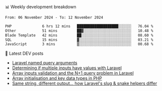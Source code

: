 📊 Weekly development breakdown
<!--START_SECTION:waka-->

```txt
From: 06 November 2024 - To: 12 November 2024

PHP              6 hrs 12 mins   ███████████████████░░░░░░   76.04 %
Other            51 mins         ██▓░░░░░░░░░░░░░░░░░░░░░░   10.48 %
Blade Template   42 mins         ██░░░░░░░░░░░░░░░░░░░░░░░   08.60 %
SQL              15 mins         ▓░░░░░░░░░░░░░░░░░░░░░░░░   03.21 %
JavaScript       3 mins          ▒░░░░░░░░░░░░░░░░░░░░░░░░   00.68 %
```

<!--END_SECTION:waka-->

📕 Latest DEV posts
<!-- BLOG-POST-LIST:START -->
- [Laravel named query arguments](https://dev.to/michaelvickersuk/laravel-named-query-arguments-28kd)
- [Determining if multiple inputs have values with Laravel](https://dev.to/michaelvickersuk/determining-if-multiple-inputs-have-values-with-laravel-km6)
- [Array inputs validation and the N+1 query problem in Laravel](https://dev.to/michaelvickersuk/array-inputs-validation-and-the-n1-query-problem-in-laravel-2agb)
- [Array initialisation and key data types in PHP](https://dev.to/michaelvickersuk/array-initialisation-and-key-data-types-in-php-1e5b)
- [Same string, different output... how Laravel&#39;s slug &amp; snake helpers differ](https://dev.to/michaelvickersuk/same-string-different-output-how-laravels-slug-snake-helpers-differ-1ccj)
<!-- BLOG-POST-LIST:END -->

